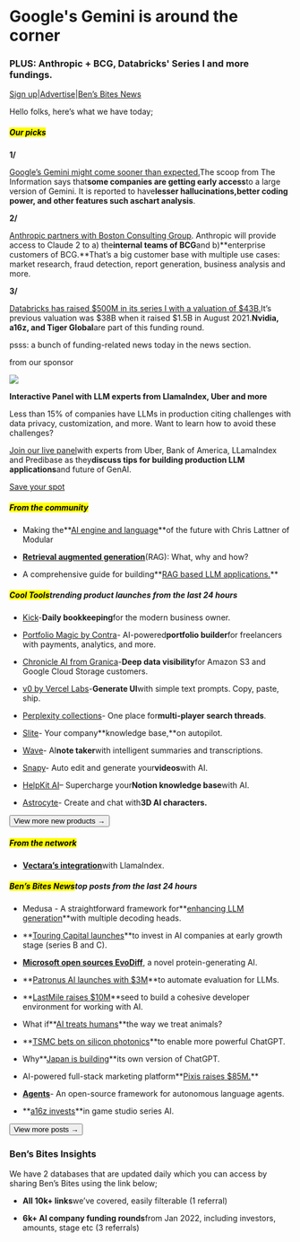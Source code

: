 # Google's Gemini is around the corner

### PLUS: Anthropic + BCG, Databricks' Series I and more fundings.

[Sign up](https://www.bensbites.co/?utm_source=bensbites\&utm_medium=referral\&utm_campaign=google-s-gemini-is-around-the-corner)|[Advertise](https://sponsor.bensbites.co/?utm_source=bensbites\&utm_medium=referral\&utm_campaign=google-s-gemini-is-around-the-corner)|[Ben’s Bites News](https://news.bensbites.co/?utm_source=bensbites\&utm_medium=referral\&utm_campaign=google-s-gemini-is-around-the-corner)

Hello folks, here’s what we have today;

##### <mark>**Our picks**</mark>

**1/**

[Google’s Gemini might come sooner than expected.](https://www.theinformation.com/articles/google-nears-release-of-gemini-ai-to-rival-openai?utm_source=bensbites\&utm_medium=referral\&utm_campaign=google-s-gemini-is-around-the-corner)The scoop from The Information says that**some companies are getting early access**to a large version of Gemini. It is reported to have**lesser hallucinations,**better coding power, and other features such as**chart analysis**.

**2/**

[Anthropic partners with Boston Consulting Group](https://www.anthropic.com/index/anthropic-bcg?utm_source=bensbites\&utm_medium=referral\&utm_campaign=google-s-gemini-is-around-the-corner). Anthropic will provide access to Claude 2 to a) the**internal teams of BCG**and b)\*\*enterprise customers of BCG.\*\*That’s a big customer base with multiple use cases: market research, fraud detection, report generation, business analysis and more.

**3/**

[Databricks has raised $500M in its series I with a valuation of $43B.](https://techcrunch.com/2023/09/14/databricks-raises-500m-more-boosting-valuation-to-43b-despite-late-stage-gloom/?utm_source=bensbites\&utm_medium=referral\&utm_campaign=google-s-gemini-is-around-the-corner)It’s previous valuation was $38B when it raised $1.5B in August 2021.**Nvidia, a16z, and Tiger Global**are part of this funding round.

psss: a bunch of funding-related news today in the news section.

from our sponsor

![](https://media.beehiiv.com/cdn-cgi/image/fit=scale-down,format=auto,onerror=redirect,quality=80/uploads/asset/file/53285dab-1e48-4824-bbce-c0ff4ab5c233/image.png)

**Interactive Panel with LLM experts from LlamaIndex, Uber and more**

Less than 15% of companies have LLMs in production citing challenges with data privacy, customization, and more. Want to learn how to avoid these challenges?

[Join our live panel](https://my.demio.com/ref/LElMlTdDz3c2IiZp?utm_source=bensbites\&utm_medium=3rdparty)with experts from Uber, Bank of America, LLamaIndex and Predibase as they**discuss tips for building production LLM applications**and future of GenAI.

[Save your spot](https://my.demio.com/ref/LElMlTdDz3c2IiZp?utm_source=bensbites\&utm_medium=3rdparty)

##### <mark>**From the community**</mark>

- Making the\*\*[AI engine and language](https://www.latent.space/p/modular?utm_source=bensbites\&utm_medium=referral\&utm_campaign=google-s-gemini-is-around-the-corner)\*\*of the future with Chris Lattner of Modular

- **[Retrieval augmented generation](https://llmstack.ai/blog/retrieval-augmented-generation?utm_source=bensbites\&utm_medium=referral\&utm_campaign=google-s-gemini-is-around-the-corner)**(RAG): What, why and how?

- A comprehensive guide for building\*\*[RAG based LLM applications.](https://github.com/ray-project/llm-applications/blob/main/notebooks/rag.ipynb?utm_source=bensbites\&utm_medium=referral\&utm_campaign=google-s-gemini-is-around-the-corner)\*\*

##### <mark>**Cool Tools**</mark>trending product launches from the last 24 hours

- [Kick](https://kick.co/?utm_source=bensbites\&utm_medium=referral\&utm_campaign=google-s-gemini-is-around-the-corner)-**Daily bookkeeping**for the modern business owner.

- [Portfolio Magic by Contra](https://contra.com/portfolios?utm_source=bensbites\&utm_medium=referral\&utm_campaign=google-s-gemini-is-around-the-corner)- AI-powered**portfolio builder**for freelancers with payments, analytics, and more.

- [Chronicle AI from Granica](https://blog.granica.ai/introducing-granica-chronicle-for-deep-data-visibility?utm_source=bensbites\&utm_medium=referral\&utm_campaign=google-s-gemini-is-around-the-corner)-**Deep data visibility**for Amazon S3 and Google Cloud Storage customers.

- [v0 by Vercel Labs](https://v0.dev/?utm_source=bensbites\&utm_medium=referral\&utm_campaign=google-s-gemini-is-around-the-corner)-**Generate UI**with simple text prompts. Copy, paste, ship.

- [Perplexity collections](https://pplx.ai/collections?utm_source=bensbites\&utm_medium=referral\&utm_campaign=google-s-gemini-is-around-the-corner)- One place for**multi-player search threads**.

- [Slite](https://slite.com/?utm_source=bensbites\&utm_medium=referral\&utm_campaign=google-s-gemini-is-around-the-corner)- Your company\*\*knowledge base,\*\*on autopilot.

- [Wave](https://waveapp.ai/?utm_source=bensbites\&utm_medium=referral\&utm_campaign=google-s-gemini-is-around-the-corner)- AI**note taker**with intelligent summaries and transcriptions.

- [Snapy](https://www.snapy.ai/?utm_source=bensbites\&utm_medium=referral\&utm_campaign=google-s-gemini-is-around-the-corner)- Auto edit and generate your**videos**with AI.

- [HelpKit AI](https://www.helpkit.so/helpkit-ai?utm_source=bensbites\&utm_medium=referral\&utm_campaign=google-s-gemini-is-around-the-corner)– Supercharge your**Notion knowledge base**with AI.

- [Astrocyte](https://www.heyastrocyte.com/?utm_source=bensbites\&utm_medium=referral\&utm_campaign=google-s-gemini-is-around-the-corner)- Create and chat with**3D AI characters.**

[<button>View more new products →</button>](https://news.bensbites.co/tags/show?utm_source=bensbites\&utm_medium=referral\&utm_campaign=google-s-gemini-is-around-the-corner)

##### <mark>**From the network**</mark>

- [**Vectara’s integration**](https://medium.com/llamaindex-blog/llamaindex-vectara-7a3889cd34cb?utm_source=bensbites\&utm_medium=referral\&utm_campaign=google-s-gemini-is-around-the-corner)with LlamaIndex.

##### <mark>**Ben’s Bites News**</mark>top posts from the last 24 hours

- Medusa - A straightforward framework for\*\*[enhancing LLM generation](https://together.ai/blog/medusa?utm_source=bensbites\&utm_medium=referral\&utm_campaign=google-s-gemini-is-around-the-corner)\*\*with multiple decoding heads.

- \*\*[Touring Capital launches](https://medium.com/@touringcapital/launching-touring-capital-to-back-the-next-generation-of-ai-powered-software-startups-8eb855ca46c5?utm_source=bensbites\&utm_medium=referral\&utm_campaign=google-s-gemini-is-around-the-corner)\*\*to invest in AI companies at early growth stage (series B and C).

- **[Microsoft open sources EvoDiff](https://techcrunch.com/2023/09/14/microsoft-open-sources-evodiff-a-novel-protein-generating-ai/?utm_source=bensbites\&utm_medium=referral\&utm_campaign=google-s-gemini-is-around-the-corner)**, a novel protein-generating AI.

- \*\*[Patronus AI launches with $3M](https://www.patronus.ai/blog/patronus-launch?utm_source=bensbites\&utm_medium=referral\&utm_campaign=google-s-gemini-is-around-the-corner)\*\*to automate evaluation for LLMs.

- \*\*[LastMile raises $10M](https://blog.lastmileai.dev/announcing-lastmile-ais-10mm-seed-round-from-gradient-8542222f37e4?utm_source=bensbites\&utm_medium=referral\&utm_campaign=google-s-gemini-is-around-the-corner)\*\*seed to build a cohesive developer environment for working with AI.

- What if\*\*[AI treats humans](https://www.vox.com/the-highlight/23777171/ai-animals-rights-cruelty-transhumanism-bostrom?utm_source=bensbites\&utm_medium=referral\&utm_campaign=google-s-gemini-is-around-the-corner)\*\*the way we treat animals?

- \*\*[TSMC bets on silicon photonics](https://www.ft.com/content/4e37f5b1-1364-4e35-a7bd-decb190e1bd3?utm_source=bensbites\&utm_medium=referral\&utm_campaign=google-s-gemini-is-around-the-corner)\*\*to enable more powerful ChatGPT.

- Why\*\*[Japan is building](https://www.nature.com/articles/d41586-023-02868-z?utm_source=bensbites\&utm_medium=referral\&utm_campaign=google-s-gemini-is-around-the-corner)\*\*its own version of ChatGPT.

- AI-powered full-stack marketing platform\*\*[Pixis raises $85M.](https://techcrunch.com/2023/09/14/pixis-an-ai-powered-full-stack-marketing-platform-raises-85m/?utm_source=bensbites\&utm_medium=referral\&utm_campaign=google-s-gemini-is-around-the-corner)\*\*

- **[Agents](https://huggingface.co/papers/2309.07870?utm_source=bensbites\&utm_medium=referral\&utm_campaign=google-s-gemini-is-around-the-corner)**- An open-source framework for autonomous language agents.

- \*\*[a16z invests](https://a16z.com/announcement/investing-in-series-ai/?utm_source=bensbites\&utm_medium=referral\&utm_campaign=google-s-gemini-is-around-the-corner)\*\*in game studio series AI.

[<button>View more posts →</button>](https://news.bensbites.co/tags/news/trending?utm_source=bensbites\&utm_medium=referral\&utm_campaign=google-s-gemini-is-around-the-corner)

### Ben’s Bites Insights

We have 2 databases that are updated daily which you can access by sharing Ben’s Bites using the link below;

- **All 10k+ links**we’ve covered, easily filterable (1 referral)

- **6k+ AI company funding rounds**from Jan 2022, including investors, amounts, stage etc (3 referrals)
